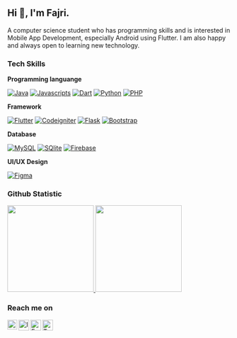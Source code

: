 ## Hi 👋, I'm Fajri.

A computer science student who has programming skills and is interested in Mobile App Development, especially Android using Flutter. I am also happy and always open to learning new technology.  

### Tech Skills

**Programming languange**

<p>
  <a href="https://github.com/topics/java"><img alt="Java" src="https://img.shields.io/badge/Java-%23ED8B00.svg?style=flat&color=016077&logo=Java&logoColor=white"></a>
  <a href="https://github.com/topics/javascript"><img alt="Javascripts" src="https://img.shields.io/badge/Javascript-%23323330.svg?style=flat&logo=Javascript&logoColor=white"></a>
  <a href="https://github.com/topics/dart"><img alt="Dart" src="https://img.shields.io/badge/Dart-%230175C2.svg?style=flat&color=045393&logo=Dart&logoColor=white"></a>
  <a href="https://github.com/topics/python"><img alt="Python" src="https://img.shields.io/badge/Python-3670A0?style=flat&logo=Python&logoColor=white"></a>
  <a href="https://github.com/topics/php"><img alt="PHP" src="https://img.shields.io/badge/PHP-%23777BB4.svg?style=flat&logo=PHP&logoColor=white"></a>
</p>

**Framework**

<p>
  <a href="https://github.com/topics/flutter"><img alt="Flutter" src="https://img.shields.io/badge/Flutter-%2302569B.svg?style=flat&logo=Flutter&logoColor=white"></a>
  <a href="https://github.com/topics/codeigniter"><img alt="Codeigniter" src="https://img.shields.io/badge/CodeIgniter-%23EF4223.svg?style=flat&logo=CodeIgniter&logoColor=white"></a>
  <a href="https://github.com/topics/flask"><img alt="Flask" src="https://img.shields.io/badge/Flask-%23000.svg?style=flat&logo=Flask&logoColor=white"></a>
  <a href="https://github.com/topics/bootstrap"><img alt="Bootstrap" src="https://img.shields.io/badge/Bootstrap-%23563D7C.svg?style=flat&logo=Bootstrap&logoColor=white"></a>
</p>

**Database**

<p>
  <a href="https://github.com/topics/mysql"><img alt="MySQL" src="https://img.shields.io/badge/mySQL-%2300f.svg?style=flat&logo=mySQL&logoColor=white"></a>
  <a href="https://github.com/topics/sqlite"><img alt="SQlite" src="https://img.shields.io/badge/SQlite-%2307405e.svg?style=flat&logo=SQlite&logoColor=white"></a>
  <a href="https://github.com/topics/firebase"><img alt="Firebase" src="https://img.shields.io/badge/Firebase-%23039BE5.svg?style=flat&color=F29D0D&logo=Firebase&logoColor=white"></a>
</p> 

**UI/UX Design**

<p>
  <a href="https://github.com/topics/figma"><img alt="Figma" src="https://img.shields.io/badge/Figma-%23F24E1E.svg?style=flat&color=09C47C&logo=Figma&logoColor=white"></a>
</p>  

### Github Statistic

<p align="left">
  <a href="https://github.com/fajri-rasid1st">
    <img height="195em" src="https://github-readme-stats.vercel.app/api?username=fajri-rasid1st&count_private=true&show_icons=true&include_all_commits=true&theme=cobalt"/>
    <img height="195em" src="https://github-readme-stats.vercel.app/api/top-langs/?username=fajri-rasid1st&langs_count=7&hide=CSS,SCSS&layout=compact&theme=cobalt"/>
  </a>
</p>  

### Reach me on

<a href="https://www.linkedin.com/in/muhammad-fajri-rasid-26558114b">
  <img align="left" alt="LinkedIn" title="LinkedIn" width="22px" src="https://cdn-icons-png.flaticon.com/512/2111/2111499.png" />
</a>
<a href="https://www.instagram.com/fajri_rasid1st">
  <img align="left" alt="Instagram" title="Instagram" width="24px" src="https://cdn-icons-png.flaticon.com/512/2111/2111463.png" />
</a>
<a href="https://web.facebook.com/muh.fajrirasid91">
  <img align="left" alt="Facebook" title="Facebook" width="24px" src="https://cdn-icons-png.flaticon.com/512/2111/2111398.png" />
</a>
<a href="https://twitter.com/FajriRasid">
  <img align="left" alt="Twitter" title="Twitter" width="24px" src="https://cdn-icons-png.flaticon.com/512/2111/2111688.png" />
</a>  
